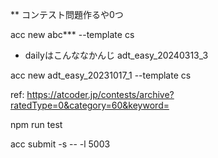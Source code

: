 ** コンテスト問題作るや0つ

acc new abc*** --template cs 

- dailyはこんななかんじ
adt_easy_20240313_3

acc new adt_easy_20231017_1 --template cs 

ref:
https://atcoder.jp/contests/archive?ratedType=0&category=60&keyword=


<!-- テストケース検証 -->npm run test

<!-- コンテスト送信 -->
acc submit -s -- -l 5003